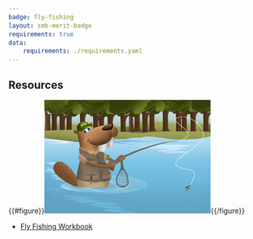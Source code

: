 ```yaml
---
badge: fly-fishing
layout: smb-merit-badge
requirements: true
data:
    requirements: ./requirements.yaml
---
```


## Resources

{{#figure}}<img src="fly-fishing-bucky.jpg" class="W(100%)" />{{/figure}}
* [Fly Fishing Workbook](fly-fishing-workbook.pdf)
